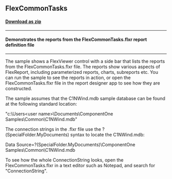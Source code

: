 ## FlexCommonTasks
#### [Download as zip](https://grapecity.github.io/DownGit/#/home?url=https://github.com/GrapeCity/ComponentOne-WinForms-Samples/tree/master/NetFramework\FlexReport\CS\FlexCommonTasks)
____
#### Demonstrates the reports from the FlexCommonTasks.flxr report definition file
____
The sample shows a FlexViewer control with a side bar that lists the reports from the FlexCommonTasks.flxr file. The reports show various aspects of FlexReport, including parameterized reports, charts, subreports etc. You can run the sample to see the reports in action, or open the FlexCommonTasks.flxr file in the report designer app to see how they are constructed. 

The sample assumes that the C1NWind.mdb sample database can be found at the following standard location: 

"c:\Users\<user name>\Documents\ComponentOne Samples\Common\C1NWind.mdb" 

The connection strings in the .flxr file use the ?(SpecialFolder.MyDocuments) syntax to locate the C1NWind.mdb: 

Data Source=?(SpecialFolder.MyDocuments)\ComponentOne Samples\Common\C1NWind.mdb 

To see how the whole ConnectionString looks, open the FlexCommonTasks.flxr in a text editor such as Notepad, and search for "ConnectionString". 